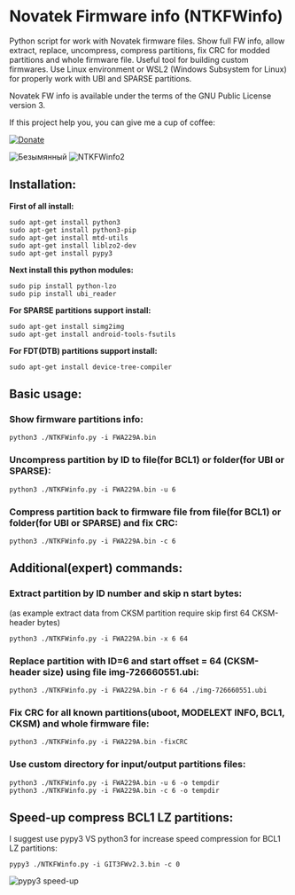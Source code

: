 # Novatek Firmware info (NTKFWinfo)
Python script for work with Novatek firmware files. Show full FW info, allow extract, replace, uncompress, compress partitions, fix CRC for modded partitions and whole firmware file. Useful tool for building custom firmwares.
Use Linux environment or WSL2 (Windows Subsystem for Linux) for properly work with UBI and SPARSE partitions.

Novatek FW info is available under the terms of the GNU Public License version 3.

If this project help you, you can give me a cup of coffee:

[![Donate](https://user-images.githubusercontent.com/4955678/208419885-f5cf7c63-f876-4677-a9f5-9447ccf8f0f7.png)](https://www.buymeacoffee.com/egorkindv)


![Безымянный](https://user-images.githubusercontent.com/4955678/184808463-1b5d62b6-eb76-41d9-a75a-dbd019e8f60f.png)
![NTKFWinfo2](https://user-images.githubusercontent.com/4955678/188560457-54a2b532-61db-4ca8-9b3c-c4916cae1c62.png)


## Installation:
**First of all install:**
```
sudo apt-get install python3
sudo apt-get install python3-pip
sudo apt-get install mtd-utils
sudo apt-get install liblzo2-dev
sudo apt-get install pypy3
```
**Next install this python modules:**
```
sudo pip install python-lzo
sudo pip install ubi_reader
```
**For SPARSE partitions support install:**
```
sudo apt-get install simg2img
sudo apt-get install android-tools-fsutils
```
**For FDT(DTB) partitions support install:**
```
sudo apt-get install device-tree-compiler
```
## Basic usage:

### Show firmware partitions info:
```
python3 ./NTKFWinfo.py -i FWA229A.bin
```
### Uncompress partition by ID to file(for BCL1) or folder(for UBI or SPARSE):
```
python3 ./NTKFWinfo.py -i FWA229A.bin -u 6
```
### Compress partition back to firmware file from file(for BCL1) or folder(for UBI or SPARSE) and fix CRC:
```
python3 ./NTKFWinfo.py -i FWA229A.bin -c 6
```

## Additional(expert) commands:
### Extract partition by ID number and skip n start bytes:
(as example extract data from CKSM partition require skip first 64 CKSM-header bytes)
```
python3 ./NTKFWinfo.py -i FWA229A.bin -x 6 64
```
### Replace partition with ID=6 and start offset = 64 (CKSM-header size) using file img-726660551.ubi:
```
python3 ./NTKFWinfo.py -i FWA229A.bin -r 6 64 ./img-726660551.ubi
```
### Fix CRC for all known partitions(uboot, MODELEXT INFO, BCL1, CKSM) and whole firmware file:
```
python3 ./NTKFWinfo.py -i FWA229A.bin -fixCRC
```
### Use custom directory for input/output partitions files:
```
python3 ./NTKFWinfo.py -i FWA229A.bin -u 6 -o tempdir
python3 ./NTKFWinfo.py -i FWA229A.bin -c 6 -o tempdir
```

## Speed-up compress BCL1 LZ partitions:
I suggest use pypy3 VS python3 for increase speed compression for BCL1 LZ partitions:
```
pypy3 ./NTKFWinfo.py -i GIT3FWv2.3.bin -c 0
```
![pypy3 speed-up](https://user-images.githubusercontent.com/4955678/188559054-e3ea1152-743b-4686-8a4f-b76c0dd529ba.png)

